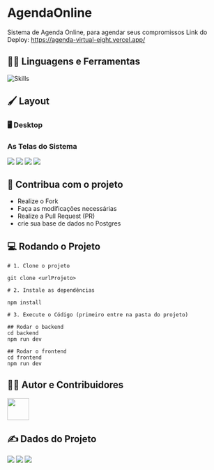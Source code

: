 # AgendaOnline
Sistema de Agenda Online, para agendar seus compromissos
Link do Deploy: https://agenda-virtual-eight.vercel.app/

## :man_mechanic: Linguagens e Ferramentas

![Skills](https://skillicons.dev/icons?i=nodejs,js,express,react)

## :paintbrush: Layout

### :desktop_computer: Desktop
### As Telas do Sistema

<img src="https://github.com/iasminsantosx/Agenda-virtual/assets/60939035/41612366-57f7-4872-b4af-86121d208ad6"/>
<img src="https://github.com/iasminsantosx/Agenda-virtual/assets/60939035/e399d904-0f3b-49f8-bd1e-041ca6045908"/>
<img src="https://github.com/iasminsantosx/Agenda-virtual/assets/60939035/3a60c4e4-fab4-4914-8b26-4e5fa163011f"/>
<img src="https://github.com/iasminsantosx/Agenda-virtual/assets/60939035/80212f80-6cb8-42be-a9a5-e6c98a6980d5"/>


## :triangular_flag_on_post: Contribua com o projeto

- Realize o Fork
- Faça as modificações necessárias
- Realize a Pull Request (PR)
- crie sua base de dados no Postgres
## :computer: Rodando o Projeto
```shell
# 1. Clone o projeto

git clone <urlProjeto>

# 2. Instale as dependências

npm install

# 3. Execute o Código (primeiro entre na pasta do projeto)

## Rodar o backend
cd backend
npm run dev

## Rodar o frontend
cd frontend
npm run dev

```

## :technologist: Autor e Contribuidores

<a href="https://github.com/iasminsantosx">
<img src="https://avatars.githubusercontent.com/iasminsantosx" width="50px" />
</a>


## :writing_hand: Dados do Projeto

<img src="https://img.shields.io/github/stars/jessicamedeirosp/PROJETO-CSS?style=social">
<img src="https://img.shields.io/github/issues-pr-raw/jessicamedeirosp/PROJETO-CSS?style=social">
<img src="https://img.shields.io/github/issues-closed/jessicamedeirosp/PROJETO-CSS?style=social">
